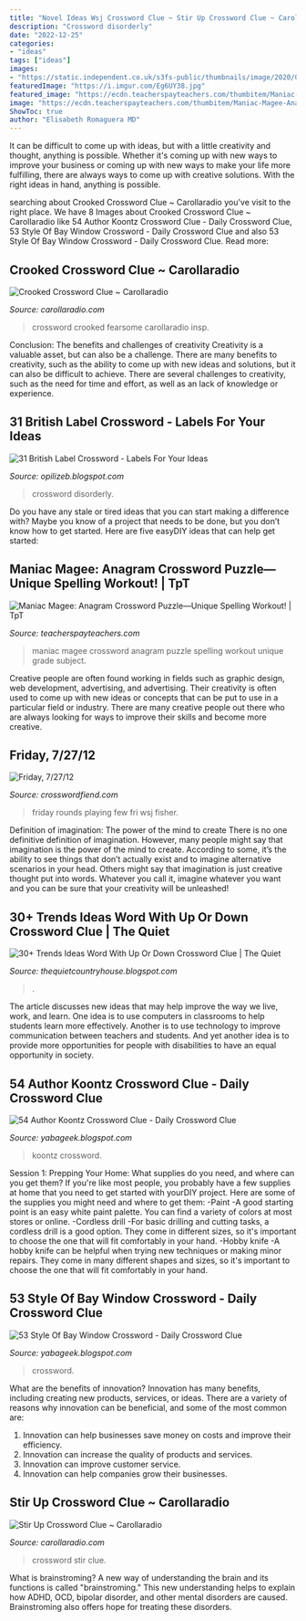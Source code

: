 ```yaml
---
title: "Novel Ideas Wsj Crossword Clue ~ Stir Up Crossword Clue ~ Carollaradio"
description: "Crossword disorderly"
date: "2022-12-25"
categories:
- "ideas"
tags: ["ideas"]
images:
- "https://static.independent.co.uk/s3fs-public/thumbnails/image/2020/02/20/12/71-ecsehaql.jpg?width=640&amp;amp;auto=webp&amp;amp;quality=75"
featuredImage: "https://i.imgur.com/Eg6UY38.jpg"
featured_image: "https://ecdn.teacherspayteachers.com/thumbitem/Maniac-Magee-Anagram-Crossword-Puzzle-Challenging-1521030480/original-37039-1.jpg"
image: "https://ecdn.teacherspayteachers.com/thumbitem/Maniac-Magee-Anagram-Crossword-Puzzle-Challenging-1521030480/original-37039-1.jpg"
ShowToc: true
author: "Elisabeth Romaguera MD"
---
```



It can be difficult to come up with ideas, but with a little creativity and thought, anything is possible. Whether it's coming up with new ways to improve your business or coming up with new ways to make your life more fulfilling, there are always ways to come up with creative solutions. With the right ideas in hand, anything is possible.

	

		
searching about Crooked Crossword Clue ~ Carollaradio you've visit to the right place. We have 8 Images about Crooked Crossword Clue ~ Carollaradio like 54 Author Koontz Crossword Clue - Daily Crossword Clue, 53 Style Of Bay Window Crossword - Daily Crossword Clue and also 53 Style Of Bay Window Crossword - Daily Crossword Clue. Read more:
		
    
## Crooked Crossword Clue ~ Carollaradio

<img loading=lazy src="https://carollaradio.com/g/003-fearsome-crooked-crossword-clue-inspirations-1920_1591.jpg" onerror="this.onerror=null;this.src='https://tse2.mm.bing.net/th?id=OIP.r5IlxT64sq7Kqrc4561kPgHaGI&amp;pid=15.1';" alt="Crooked Crossword Clue ~ Carollaradio">

_Source: carollaradio.com_

>crossword crooked fearsome carollaradio insp. 

	

Conclusion: The benefits and challenges of creativity
Creativity is a valuable asset, but can also be a challenge. There are many benefits to creativity, such as the ability to come up with new ideas and solutions, but it can also be difficult to achieve. There are several challenges to creativity, such as the need for time and effort, as well as an lack of knowledge or experience.

    
## 31 British Label Crossword - Labels For Your Ideas

<img loading=lazy src="https://lh5.googleusercontent.com/proxy/f0YPz7WCp204f9OcbMgtS-OlzlRwt8V_MUUeub2gTtHpckuWY9JnHjnV3QGgsrs9ifaFpYXPhWVkkHeO3-YtOq4=s0-d" onerror="this.onerror=null;this.src='https://tse4.mm.bing.net/th?id=OIP.dnTgQ00ZPHVAY3WsKEODXAHaJK&amp;pid=15.1';" alt="31 British Label Crossword - Labels For Your Ideas">

_Source: opilizeb.blogspot.com_

>crossword disorderly. 

	

Do you have any stale or tired ideas that you can start making a difference with? Maybe you know of a project that needs to be done, but you don’t know how to get started. Here are five easyDIY ideas that can help get started: 

    
## Maniac Magee: Anagram Crossword Puzzle—Unique Spelling Workout! | TpT

<img loading=lazy src="https://ecdn.teacherspayteachers.com/thumbitem/Maniac-Magee-Anagram-Crossword-Puzzle-Challenging-1521030480/original-37039-1.jpg" onerror="this.onerror=null;this.src='https://tse4.mm.bing.net/th?id=OIP.ENPaUAAoX_RFNNKX0HVMVgAAAA&amp;pid=15.1';" alt="Maniac Magee: Anagram Crossword Puzzle—Unique Spelling Workout! | TpT">

_Source: teacherspayteachers.com_

>maniac magee crossword anagram puzzle spelling workout unique grade subject. 

	

Creative people are often found working in fields such as graphic design, web development, advertising, and advertising. Their creativity is often used to come up with new ideas or concepts that can be put to use in a particular field or industry. There are many creative people out there who are always looking for ways to improve their skills and become more creative.

    
## Friday, 7/27/12

<img loading=lazy src="http://www.crosswordfiend.com/blog/wp-content/uploads/2012/07/wsj20120727.png" onerror="this.onerror=null;this.src='https://tse4.mm.bing.net/th?id=OIP.6G5bnheeryXn5Ty3aeFHfQHaHb&amp;pid=15.1';" alt="Friday, 7/27/12">

_Source: crosswordfiend.com_

>friday rounds playing few fri wsj fisher. 

	

Definition of imagination: The power of the mind to create
There is no one definitive definition of imagination. However, many people might say that imagination is the power of the mind to create. According to some, it’s the ability to see things that don’t actually exist and to imagine alternative scenarios in your head. Others might say that imagination is just creative thought put into words. Whatever you call it, imagine whatever you want and you can be sure that your creativity will be unleashed!

    
## 30+ Trends Ideas Word With Up Or Down Crossword Clue | The Quiet

<img loading=lazy src="https://pbs.twimg.com/media/CYJVQFaWAAAjqJx.jpg" onerror="this.onerror=null;this.src='https://tse3.mm.bing.net/th?id=OIP.Q6syXbAEhmHv52FdMlgKCQHaFy&amp;pid=15.1';" alt="30+ Trends Ideas Word With Up Or Down Crossword Clue | The Quiet">

_Source: thequietcountryhouse.blogspot.com_

>. 

	

The article discusses new ideas that may help improve the way we live, work, and learn. One idea is to use computers in classrooms to help students learn more effectively. Another is to use technology to improve communication between teachers and students. And yet another idea is to provide more opportunities for people with disabilities to have an equal opportunity in society.

    
## 54 Author Koontz Crossword Clue - Daily Crossword Clue

<img loading=lazy src="https://static.independent.co.uk/s3fs-public/thumbnails/image/2020/02/20/12/71-ecsehaql.jpg?width=640&amp;amp;auto=webp&amp;amp;quality=75" onerror="this.onerror=null;this.src='https://tse1.mm.bing.net/th?id=OIP.RLhb7zGkE5IjU5OjSrPfQgHaMN&amp;pid=15.1';" alt="54 Author Koontz Crossword Clue - Daily Crossword Clue">

_Source: yabageek.blogspot.com_

>koontz crossword. 

	

Session 1: Prepping Your Home: What supplies do you need, and where can you get them?
If you're like most people, you probably have a few supplies at home that you need to get started with yourDIY project. Here are some of the supplies you might need and where to get them:
-Paint -A good starting point is an easy white paint palette. You can find a variety of colors at most stores or online. 
-Cordless drill -For basic drilling and cutting tasks, a cordless drill is a good option. They come in different sizes, so it's important to choose the one that will fit comfortably in your hand. 
-Hobby knife -A hobby knife can be helpful when trying new techniques or making minor repairs. They come in many different shapes and sizes, so it's important to choose the one that will fit comfortably in your hand.

    
## 53 Style Of Bay Window Crossword - Daily Crossword Clue

<img loading=lazy src="https://i.imgur.com/Eg6UY38.jpg" onerror="this.onerror=null;this.src='https://tse1.mm.bing.net/th?id=OIP.t52JX2jyK8gns6xHekWU3wHaEK&amp;pid=15.1';" alt="53 Style Of Bay Window Crossword - Daily Crossword Clue">

_Source: yabageek.blogspot.com_

>crossword. 

	

What are the benefits of innovation?
Innovation has many benefits, including creating new products, services, or ideas. There are a variety of reasons why innovation can be beneficial, and some of the most common are: 
1. Innovation can help businesses save money on costs and improve their efficiency.
2. Innovation can increase the quality of products and services.
3. Innovation can improve customer service.
4. Innovation can help companies grow their businesses.

    
## Stir Up Crossword Clue ~ Carollaradio

<img loading=lazy src="https://carollaradio.com/g/003-surprising-stir-up-crossword-clue-highest-quality.jpg" onerror="this.onerror=null;this.src='https://tse2.mm.bing.net/th?id=OIP.wxKQQvDvDSftODJvZcvsnwHaGG&amp;pid=15.1';" alt="Stir Up Crossword Clue ~ Carollaradio">

_Source: carollaradio.com_

>crossword stir clue. 

	

What is brainstroming?
A new way of understanding the brain and its functions is called "brainstroming." This new understanding helps to explain how ADHD, OCD, bipolar disorder, and other mental disorders are caused. Brainstroming also offers hope for treating these disorders.

